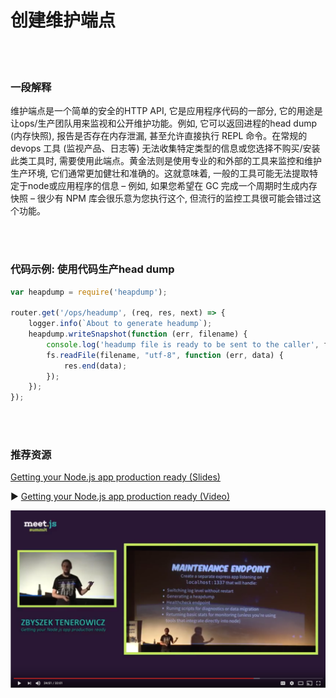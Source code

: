# 创建维护端点

<br/><br/>


### 一段解释

维护端点是一个简单的安全的HTTP API, 它是应用程序代码的一部分, 它的用途是让ops/生产团队用来监视和公开维护功能。例如, 它可以返回进程的head dump (内存快照), 报告是否存在内存泄漏, 甚至允许直接执行 REPL 命令。在常规的 devops 工具 (监视产品、日志等) 无法收集特定类型的信息或您选择不购买/安装此类工具时, 需要使用此端点。黄金法则是使用专业的和外部的工具来监控和维护生产环境, 它们通常更加健壮和准确的。这就意味着, 一般的工具可能无法提取特定于node或应用程序的信息 – 例如, 如果您希望在 GC 完成一个周期时生成内存快照 – 很少有 NPM 库会很乐意为您执行这个, 但流行的监控工具很可能会错过这个功能。

<br/><br/>


### 代码示例: 使用代码生产head dump

```javascript
var heapdump = require('heapdump');
 
router.get('/ops/headump', (req, res, next) => {
    logger.info(`About to generate headump`);
    heapdump.writeSnapshot(function (err, filename) {
        console.log('headump file is ready to be sent to the caller', filename);
        fs.readFile(filename, "utf-8", function (err, data) {
            res.end(data);
        });
    });
});
```

<br/><br/>

### 推荐资源

[Getting your Node.js app production ready (Slides)](http://naugtur.pl/pres3/node2prod)

▶ [Getting your Node.js app production ready (Video)](https://www.youtube.com/watch?v=lUsNne-_VIk)

![Getting your Node.js app production ready](/assets/images/createmaintenanceendpoint1.png "Getting your Node.js app production ready")
